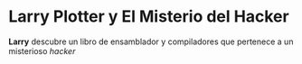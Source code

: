 # Larry Plotter y El Misterio del Hacker

**Larry** descubre un libro de ensamblador y compiladores que pertenece a un misterioso
*hacker*
